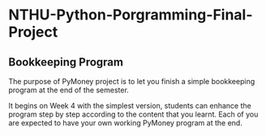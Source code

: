 # NTHU-Python-Porgramming-Final-Project
## Bookkeeping Program
The purpose of PyMoney project is to let you finish a simple bookkeeping program at the end of the semester.

It begins on Week 4 with the simplest version, students can enhance the program step by step according to the content that you learnt. Each of you are expected to have your own working PyMoney program at the end.
